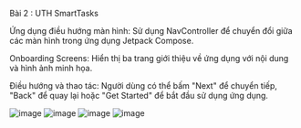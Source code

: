 Bài 2 : UTH SmartTasks

Ứng dụng điều hướng màn hình: Sử dụng NavController để chuyển đổi giữa các màn hình trong ứng dụng Jetpack Compose.

Onboarding Screens: Hiển thị ba trang giới thiệu về ứng dụng với nội dung và hình ảnh minh họa.

Điều hướng và thao tác: Người dùng có thể bấm "Next" để chuyển tiếp, "Back" để quay lại hoặc "Get Started" để bắt đầu sử dụng ứng dụng.

![image](https://github.com/user-attachments/assets/78d2200b-0bc9-485d-9249-b6d7e47da36b)
![image](https://github.com/user-attachments/assets/b9c4f865-563a-487f-bbb0-e603ccf1e56f)
![image](https://github.com/user-attachments/assets/b9427512-581f-4479-b1a3-80dafafbf2ae)
![image](https://github.com/user-attachments/assets/094fe75f-9d95-4a49-8eaa-566a26625f22)
